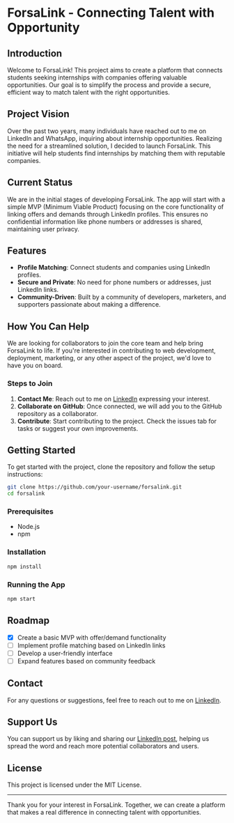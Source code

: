 # ForsaLink - **Connecting Talent with Opportunity**

## Introduction

Welcome to ForsaLink! This project aims to create a platform that connects students seeking internships with companies offering valuable opportunities. Our goal is to simplify the process and provide a secure, efficient way to match talent with the right opportunities.

## Project Vision

Over the past two years, many individuals have reached out to me on LinkedIn and WhatsApp, inquiring about internship opportunities. Realizing the need for a streamlined solution, I decided to launch ForsaLink. This initiative will help students find internships by matching them with reputable companies.

## Current Status

We are in the initial stages of developing ForsaLink. The app will start with a simple MVP (Minimum Viable Product) focusing on the core functionality of linking offers and demands through LinkedIn profiles. This ensures no confidential information like phone numbers or addresses is shared, maintaining user privacy.

## Features

- **Profile Matching**: Connect students and companies using LinkedIn profiles.
- **Secure and Private**: No need for phone numbers or addresses, just LinkedIn links.
- **Community-Driven**: Built by a community of developers, marketers, and supporters passionate about making a difference.

## How You Can Help

We are looking for collaborators to join the core team and help bring ForsaLink to life. If you're interested in contributing to web development, deployment, marketing, or any other aspect of the project, we'd love to have you on board.

### Steps to Join

1. **Contact Me**: Reach out to me on [LinkedIn](https://www.linkedin.com/in/halimbahae/) expressing your interest.
2. **Collaborate on GitHub**: Once connected, we will add you to the GitHub repository as a collaborator.
3. **Contribute**: Start contributing to the project. Check the issues tab for tasks or suggest your own improvements.

## Getting Started

To get started with the project, clone the repository and follow the setup instructions:

```bash
git clone https://github.com/your-username/forsalink.git
cd forsalink
```

### Prerequisites

- Node.js
- npm

### Installation

```bash
npm install
```

### Running the App

```bash
npm start
```

## Roadmap

- [x] Create a basic MVP with offer/demand functionality
- [ ] Implement profile matching based on LinkedIn links
- [ ] Develop a user-friendly interface
- [ ] Expand features based on community feedback

## Contact

For any questions or suggestions, feel free to reach out to me on [LinkedIn](https://www.linkedin.com/in/halimbahae/).

## Support Us

You can support us by liking and sharing our [LinkedIn post]([https://www.linkedin.com/in/halimbahae/](https://www.linkedin.com/feed/update/urn:li:activity:7197015537363677184/)), helping us spread the word and reach more potential collaborators and users.

## License

This project is licensed under the MIT License.

---

Thank you for your interest in ForsaLink. Together, we can create a platform that makes a real difference in connecting talent with opportunities.
